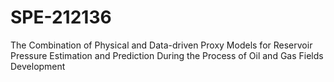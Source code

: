 # SPE-212136
The Combination of Physical and Data-driven Proxy Models for Reservoir Pressure Estimation and Prediction During the Process of Oil and Gas Fields Development
